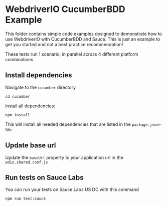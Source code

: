 # WebdriverIO CucumberBDD Example
This folder contains simple code examples designed to
demonstrate how to use WebdriverIO with CucumberBDD and Sauce.
This is just an example to get you started and not a
best practice recommendation!

These tests run 1 scenario, in parallel across 4
different platform combinations

## Install dependencies
Navigate to the `cucumber` directory
```
cd cucumber
```

Install all dependencies:

    npm install
    
This will install all needed dependencies that are 
listed in the `package.json`-file

## Update base url
Update the `baseUrl` property to your application url in the `wdio.shared.conf.js`

## Run tests on Sauce Labs
You can run your tests on Sauce Labs US DC with this command

    npm run test:sauce

